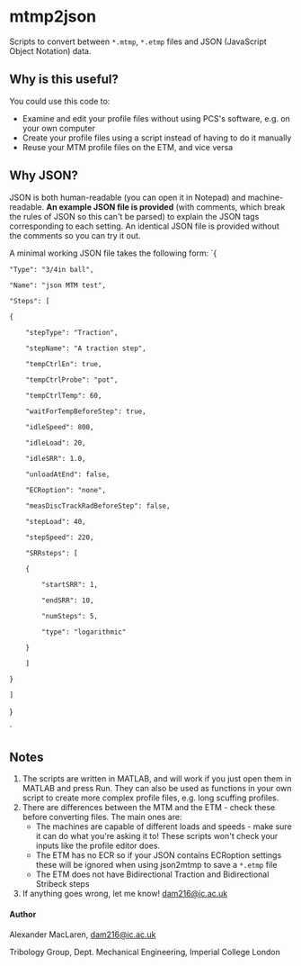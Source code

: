 # mtmp2json
Scripts to convert between `*.mtmp`, `*.etmp` files and JSON (JavaScript Object Notation) data.

## Why is this useful?
You could use this code to:
* Examine and edit your profile files without using PCS's software, e.g. on your own computer
* Create your profile files using a script instead of having to do it manually
* Reuse your MTM profile files on the ETM, and vice versa

## Why JSON?
JSON is both human-readable (you can open it in Notepad) and machine-readable. **An example JSON file is provided** (with comments, which break the rules of JSON so this can't be parsed) to explain the JSON tags corresponding to each setting. An identical JSON file is provided without the comments so you can try it out.

A minimal working JSON file takes the following form:
`{

	"Type": "3/4in ball",

	"Name": "json MTM test",

	"Steps": [

	{

		"stepType": "Traction",

		"stepName": "A traction step",

		"tempCtrlEn": true,

		"tempCtrlProbe": "pot",

		"tempCtrlTemp": 60,

		"waitForTempBeforeStep": true,

		"idleSpeed": 800,

		"idleLoad": 20,

		"idleSRR": 1.0,

		"unloadAtEnd": false,

		"ECRoption": "none",

		"measDiscTrackRadBeforeStep": false,

		"stepLoad": 40,

		"stepSpeed": 220,

		"SRRsteps": [

		{

			"startSRR": 1,

			"endSRR": 10,

			"numSteps": 5,

			"type": "logarithmic"

		}

		]

	}

	]

}

`

## Notes
1. The scripts are written in MATLAB, and will work if you just open them in MATLAB and press Run. They can also be used as functions in your own script to create more complex profile files, e.g. long scuffing profiles.
2. There are differences between the MTM and the ETM - check these before converting files. The main ones are:
    * The machines are capable of different loads and speeds - make sure it can do what you're asking it to! These scripts won't check your inputs like the profile editor does.
    * The ETM has no ECR so if your JSON contains ECRoption settings these will be ignored when using json2mtmp to save a `*.etmp` file
    * The ETM does not have Bidirectional Traction and Bidirectional Stribeck steps
3. If anything goes wrong, let me know! dam216@ic.ac.uk

#### Author
Alexander MacLaren, dam216@ic.ac.uk

Tribology Group, Dept. Mechanical Engineering, Imperial College London
